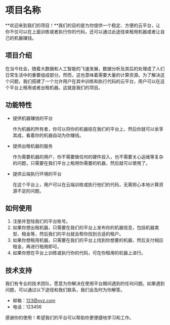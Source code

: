 # 项目名称

**欢迎来到我们的项目！**我们的目的是为你提供一个稳定、方便的云平台，让你不仅可以在上面训练或者执行你的代码，还可以通过此途径来租用机器或者让自己的机器赚钱。

## 项目介绍

在当今社会，随着大数据和人工智能的飞速发展，数据分析及其后的处理成了人们日常生活中的重要组成部分。然而，这也意味着需要大量的计算资源。为了解决这个问题，我们搭建了一个允许用户在其中训练和执行代码的云平台，用户可以在这个平台上租用或者出租机器。这就是我们的项目。

## 功能特性

- 提供机器赚钱的平台

    作为机器的所有者，你可以将你的机器挂在我们的平台上，然后你就可以坐享其成，看着你的机器自动为你赚钱。

- 提供出租机器的服务

    作为需要机器的用户，你不需要做任何的硬件投入，也不需要关心运维等复杂的问题，只需要在我们平台上租用你需要的机器，然后就可以使用了。

- 提供云端执行环境的平台

    在这个平台上，用户可以在云端训练或执行他们的代码，无需担心本地计算资源不足的问题。

## 如何使用

1. 注册并登陆我们的平台账号。
2. 如果你想出租机器，只需要在我们的平台上发布你的机器信息，包括机器类型、租金等，然后我们的平台就会帮你找到合适的租户。
3. 如果你想租用机器，只需要在我们的平台上找到你想要的机器，然后支付相应租金，再进行租用即可。
4. 如果你想在平台上训练或执行你的代码，可在你租用的机器上进行。

## 技术支持

我们有专业的技术团队，愿意为你解决在使用平台期间遇到的任何问题。如果遇到问题，可以通过以下途径和我们联系，我们会及时为你解答。

- 邮箱：123@xyz.com
- 电话：123456

感谢你的使用！希望我们的平台可以帮助你更便捷地学习和工作。